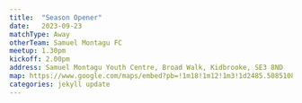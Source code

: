 ```yaml
---
title:  "Season Opener"
date:   2023-09-23
matchType: Away
otherTeam: Samuel Montagu FC
meetup: 1.30pm
kickoff: 2.00pm
address: Samuel Montagu Youth Centre, Broad Walk, Kidbrooke, SE3 8ND
map: https://www.google.com/maps/embed?pb=!1m18!1m12!1m3!1d2485.508510818314!2d0.03746607646969772!3d51.467179713640895!2m3!1f0!2f0!3f0!3m2!1i1024!2i768!4f13.1!3m3!1m2!1s0x47d8a9ae88c34b69%3A0xbe37edc426e83d33!2sSamuel%20Montagu%20Youth%20Centre!5e0!3m2!1sen!2suk!4v1695501493227!5m2!1sen!2suk
categories: jekyll update
---
```



